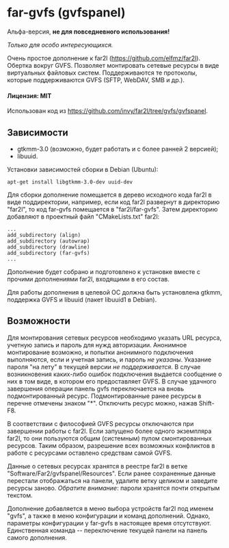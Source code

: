# far-gvfs (gvfspanel)

Альфа-версия, **не для повседневного использования!**

_Только для особо интересующихся._

Очень простое дополнение к far2l (https://github.com/elfmz/far2l). Обертка
вокруг GVFS. Позволяет монтировать сетевые ресурсы в виде виртуальных файловых
систем. Поддерживаются те протоколы, которые поддерживаются GVFS (SFTP,
WebDAV, SMB и др.).

#### Лицензия: MIT

Использован код из https://github.com/invy/far2l/tree/gvfs/gvfspanel.

## Зависимости

* gtkmm-3.0 (возможно, будет работать и с более ранней 2 версией);
* libuuid.

Установки зависимостей сборки в Debian (Ubuntu):

```
apt-get install libgtkmm-3.0-dev uuid-dev
```

Для сборки дополнение помещается в дерево исходного кода far2l в виде
поддиректории, например, если код far2l развернут в директорию "far2l",
то код far-gvfs помещается в "far2l/far-gvfs". Затем директорию добавляют
в проектный файл "CMakeLists.txt" far2l:

```
...
add_subdirectory (align)
add_subdirectory (autowrap)
add_subdirectory (drawline)
add_subdirectory (far-gvfs)
...
```

Дополнение будет собрано и подготовлено к установке вместе с прочими
дополнениями far2l, входящими в его состав.

Для работы дополнения в целевой ОС должна быть установлена gtkmm, поддержка
GVFS и libuuid (пакет libuuid1 в Debian).

## Возможности

Для монтирования сетевых ресурсов необходимо указать URL ресурса, учетную
запись и пароль для нужд авторизации. Анонимное монтирование возможно, и
попытки анонимного подключения выполняются, если и учетная запись, и пароль
_не указаны_. Указание пароля "на лету" в текущей версии _не поддерживается_.
В случае возникновения каких-либо ошибок подключения выдается
сообщение о них в том виде, в котором его предоставляет GVFS. В случае
удачного завершения операции панель gvfs переключается на вновь
подмонтированный ресурс. Подмонтированные ранее ресурсы в перечне отмечены
знаком "*". Отключить ресурс можно, нажав Shift-F8.

В соответствии с философией GVFS ресурсы отключаются при завершении работы с
far2l. Если запущено более одного экземпляра far2l, то они пользуются общим
(системным) пулом смонтированных ресурсов. Таким образом, разрешение всех
возможных конфликтов в работе с ресурсами оставлено средствам самой GVFS.

Данные о сетевых ресурсах хранятся в реестре far2l в ветке
"Software/Far2/gvfspanel/Resources". Если ранее сохраненные данные перестали
отображаться на панели, удалите ветку целиком и заведите ресурсы заново.
_Обратите внимание_: пароли хранятся почти открытым текстом.

Дополнение добавляется в меню выбора устройств far2l под именем "gvfs", а
также в меню конфигурации и команд дополнений. Однако, параметры конфигурации
у far-gvfs в настоящее время отсутствуют. Единственная команда -- переключение
текущей панели на панель самого дополнения.
